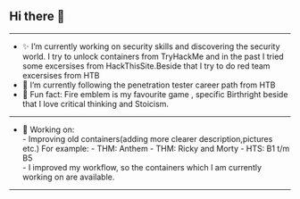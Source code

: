 ## Hi there 👋
_______________________________________________________________________________________________________________________
- ✨  I’m currently working on security skills and discovering the security world. I try to unlock containers from TryHackMe and in the past I tried some excersises from HackThisSite.Beside that I try to do red team excersises from HTB<br>
- 🐶  I’m currently following the penetration tester career path from HTB<br>
- 🐣 Fun fact: Fire emblem is my favourite game , specific Birthright beside that I love critical thinking and Stoicism.
_______________________________________________________________________________________________________________________
- 🌸 Working on:
     <br> - Improving old containers(adding more clearer description,pictures etc.) For example:
            - THM: Anthem 
            - THM: Ricky and Morty
            - HTS: B1 t/m B5
     <br> - I improved my workflow, so the containers which I am currently working on are available.
_______________________________________________________________________________________________________________________
